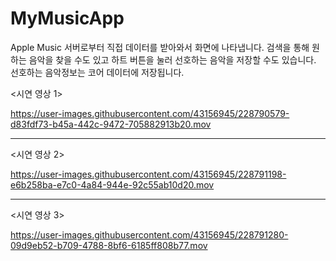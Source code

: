 # MyMusicApp

Apple Music 서버로부터 직접 데이터를 받아와서 화면에 나타냅니다.
검색을 통해 원하는 음악을 찾을 수도 있고 하트 버튼을 눌러 선호하는 음악을 저장할 수도 있습니다.
선호하는 음악정보는 코어 데이터에 저장됩니다.

<시연 영상 1>


https://user-images.githubusercontent.com/43156945/228790579-d83fdf73-b45a-442c-9472-705882913b20.mov

---
<시연 영상 2>


https://user-images.githubusercontent.com/43156945/228791198-e6b258ba-e7c0-4a84-944e-92c55ab10d20.mov

---
<시연 영상 3>

https://user-images.githubusercontent.com/43156945/228791280-09d9eb52-b709-4788-8bf6-6185ff808b77.mov

